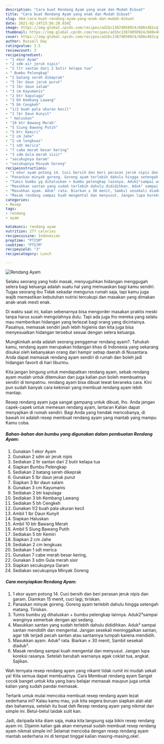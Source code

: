 ```yaml
---
description: "Cara buat Rendang Ayam yang enak dan Mudah Dibuat"
title: "Cara buat Rendang Ayam yang enak dan Mudah Dibuat"
slug: 464-cara-buat-rendang-ayam-yang-enak-dan-mudah-dibuat
date: 2021-02-24T23:56:20.034Z
image: https://img-global.cpcdn.com/recipes/ad1bc1387d050924/680x482cq70/rendang-ayam-foto-resep-utama.jpg
thumbnail: https://img-global.cpcdn.com/recipes/ad1bc1387d050924/680x482cq70/rendang-ayam-foto-resep-utama.jpg
cover: https://img-global.cpcdn.com/recipes/ad1bc1387d050924/680x482cq70/rendang-ayam-foto-resep-utama.jpg
author: Russell Day
ratingvalue: 3.5
reviewcount: 3
recipeingredient:
- "1 ekor Ayam"
- "2 sdm air jeruk nipis"
- "2 ltr santan dari 2 butir kelapa tua"
- " Bumbu Pelengkap"
- "2 batang sereh dikeprak"
- "5 lbr daun jeruk purut"
- "3 lbr daun salam"
- "3 cm Kayumanis"
- "2 btr kapulaga"
- "3 bh Kembang Lawang"
- "5 bh Cengkeh"
- "1/2 buah pala ukuran kecil"
- "1 lbr Daun Kunyit"
- " Haluskan"
- "10 btr Bawang Merah"
- "5 Siung Bawang Putih"
- "5 btr Kemiri"
- "2 cm Jahe"
- "2 cm lengkuas"
- "1 sdt merica"
- "7 cabe merah besar kering"
- "3 sdm Gula merah sisir"
- "secukupnya Garam"
- "secukupnya Minyak Goreng"
recipeinstructions:
- "1 ekor ayam potong 14. Cuci bersih dan beri perasan jeruk nipis dan garam. Diamkan 15 menit, cuci lagi, tiriskan."
- "Panaskan minyak goreng. Goreng ayam terlebih dahulu hingga setengah matang. Tiriskan."
- "Tumis bumbu yg dihaluskan + bumbu pelengkap lainnya. Aduk2²sampai wanginya semerbak dengan api sedang."
- "Masukkan santan yang sudah terlebih dahulu dididihkan. Aduk² sampai santan mendidih dan mengental. Jangan sesekali meninggalkan santan, agar tdk terjadi pecah santan atau santannya tumpah karena mendidih."
- "Masukkan ayam. Aduk² rata. Biarkan ± 30 menit, Sambil sesekali diaduk²."
- "Masak rendang sampai kuah mengental dan menyusut. Jangan lupa koreksi rasanya. Setelah berubah warnanya agak coklat tua, angkat. Sajikan."
categories:
- Resep
tags:
- rendang
- ayam

katakunci: rendang ayam 
nutrition: 277 calories
recipecuisine: Indonesian
preptime: "PT25M"
cooktime: "PT57M"
recipeyield: "3"
recipecategory: Lunch

---
```



![Rendang Ayam](https://img-global.cpcdn.com/recipes/ad1bc1387d050924/680x482cq70/rendang-ayam-foto-resep-utama.jpg)

Selaku seorang yang hobi masak, menyuguhkan hidangan menggugah selera bagi keluarga adalah suatu hal yang memuaskan bagi kamu sendiri. Tugas seorang ibu Tidak sekadar mengurus rumah saja, tapi kamu juga wajib memastikan kebutuhan nutrisi tercukupi dan masakan yang dimakan anak-anak mesti enak.

Di waktu  saat ini, kalian sebenarnya bisa mengorder masakan praktis meski tanpa harus susah mengolahnya dulu. Tapi ada juga lho mereka yang selalu mau memberikan hidangan yang terlezat bagi orang yang dicintainya. Pasalnya, memasak sendiri jauh lebih higienis dan kita juga bisa menyesuaikan hidangan tersebut sesuai dengan selera keluarga. 



Mungkinkah anda adalah seorang penggemar rendang ayam?. Tahukah kamu, rendang ayam merupakan hidangan khas di Indonesia yang sekarang disukai oleh kebanyakan orang dari hampir setiap daerah di Nusantara. Anda dapat memasak rendang ayam sendiri di rumah dan boleh jadi hidangan favorit di hari liburmu.

Kita jangan bingung untuk mendapatkan rendang ayam, sebab rendang ayam mudah untuk ditemukan dan juga kalian pun boleh membuatnya sendiri di tempatmu. rendang ayam bisa dibuat lewat beraneka cara. Kini pun sudah banyak cara kekinian yang membuat rendang ayam lebih mantap.

Resep rendang ayam juga sangat gampang untuk dibuat, lho. Anda jangan capek-capek untuk memesan rendang ayam, lantaran Kalian dapat menyajikan di rumah sendiri. Bagi Anda yang hendak mencobanya, di bawah ini adalah resep membuat rendang ayam yang mantab yang mampu Kamu coba.

<!--inarticleads1-->

##### Bahan-bahan dan bumbu yang digunakan dalam pembuatan Rendang Ayam:

1. Gunakan 1 ekor Ayam
1. Gunakan 2 sdm air jeruk nipis
1. Sediakan 2 ltr santan dari 2 butir kelapa tua
1. Siapkan  Bumbu Pelengkap
1. Sediakan 2 batang sereh dikeprak
1. Gunakan 5 lbr daun jeruk purut
1. Siapkan 3 lbr daun salam
1. Gunakan 3 cm Kayumanis
1. Sediakan 2 btr kapulaga
1. Sediakan 3 bh Kembang Lawang
1. Sediakan 5 bh Cengkeh
1. Gunakan 1/2 buah pala ukuran kecil
1. Ambil 1 lbr Daun Kunyit
1. Siapkan  Haluskan
1. Ambil 10 btr Bawang Merah
1. Ambil 5 Siung Bawang Putih
1. Sediakan 5 btr Kemiri
1. Siapkan 2 cm Jahe
1. Sediakan 2 cm lengkuas
1. Sediakan 1 sdt merica
1. Gunakan 7 cabe merah besar kering,
1. Gunakan 3 sdm Gula merah sisir
1. Siapkan secukupnya Garam
1. Sediakan secukupnya Minyak Goreng




<!--inarticleads2-->

##### Cara menyiapkan Rendang Ayam:

1. 1 ekor ayam potong 14. Cuci bersih dan beri perasan jeruk nipis dan garam. Diamkan 15 menit, cuci lagi, tiriskan.
1. Panaskan minyak goreng. Goreng ayam terlebih dahulu hingga setengah matang. Tiriskan.
1. Tumis bumbu yg dihaluskan + bumbu pelengkap lainnya. Aduk2²sampai wanginya semerbak dengan api sedang.
1. Masukkan santan yang sudah terlebih dahulu dididihkan. Aduk² sampai santan mendidih dan mengental. Jangan sesekali meninggalkan santan, agar tdk terjadi pecah santan atau santannya tumpah karena mendidih.
1. Masukkan ayam. Aduk² rata. Biarkan ± 30 menit, Sambil sesekali diaduk².
1. Masak rendang sampai kuah mengental dan menyusut. Jangan lupa koreksi rasanya. Setelah berubah warnanya agak coklat tua, angkat. Sajikan.




Wah ternyata resep rendang ayam yang nikamt tidak rumit ini mudah sekali ya! Kita semua dapat membuatnya. Cara Membuat rendang ayam Sangat cocok banget untuk kita yang baru belajar memasak maupun juga untuk kalian yang sudah pandai memasak.

Tertarik untuk mulai mencoba membuat resep rendang ayam lezat sederhana ini? Kalau kamu mau, yuk kita segera buruan siapkan alat-alat dan bahannya, setelah itu buat deh Resep rendang ayam yang nikmat dan simple ini. Betul-betul taidak sulit kan. 

Jadi, daripada kita diam saja, maka kita langsung saja bikin resep rendang ayam ini. Dijamin kalian gak akan menyesal sudah membuat resep rendang ayam nikmat simple ini! Selamat mencoba dengan resep rendang ayam mantab sederhana ini di tempat tinggal kalian masing-masing,oke!.

